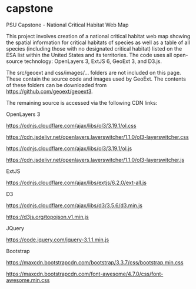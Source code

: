 # capstone
PSU Capstone - National Critical Habitat Web Map

This project involves creation of a national critical habitat web map showing the spatial information for critical habitats
of species as well as a table of all species (including those with no designated critical habitat) listed on the ESA list 
within the United States and its territories.  The code uses all open-source technology: OpenLayers 3, ExtJS 6, GeoExt 3,
and D3.js.

The src/geoext and css/images/... folders are not included on this page.  These contain the source code and images used by
GeoExt.  The contents of these folders can be downloaded from https://github.com/geoext/geoext3.

The remaining source is accessed via the following CDN links:

OpenLayers 3

https://cdnjs.cloudflare.com/ajax/libs/ol3/3.19.1/ol.css

https://cdn.jsdelivr.net/openlayers.layerswitcher/1.1.0/ol3-layerswitcher.css

https://cdnjs.cloudflare.com/ajax/libs/ol3/3.19.1/ol.js

https://cdn.jsdelivr.net/openlayers.layerswitcher/1.1.0/ol3-layerswitcher.js

ExtJS

https://cdnjs.cloudflare.com/ajax/libs/extjs/6.2.0/ext-all.js

D3

https://cdnjs.cloudflare.com/ajax/libs/d3/3.5.6/d3.min.js

https://d3js.org/topojson.v1.min.js

JQuery

https://code.jquery.com/jquery-3.1.1.min.js

Bootstrap

https://maxcdn.bootstrapcdn.com/bootstrap/3.3.7/css/bootstrap.min.css

https://maxcdn.bootstrapcdn.com/font-awesome/4.7.0/css/font-awesome.min.css


